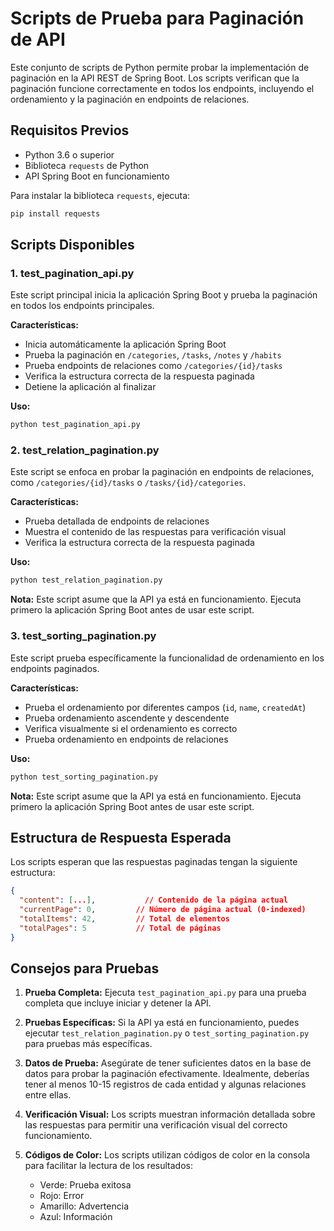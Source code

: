 # Scripts de Prueba para Paginación de API

Este conjunto de scripts de Python permite probar la implementación de paginación en la API REST de Spring Boot. Los scripts verifican que la paginación funcione correctamente en todos los endpoints, incluyendo el ordenamiento y la paginación en endpoints de relaciones.

## Requisitos Previos

- Python 3.6 o superior
- Biblioteca `requests` de Python
- API Spring Boot en funcionamiento

Para instalar la biblioteca `requests`, ejecuta:

```bash
pip install requests
```

## Scripts Disponibles

### 1. test_pagination_api.py

Este script principal inicia la aplicación Spring Boot y prueba la paginación en todos los endpoints principales.

**Características:**
- Inicia automáticamente la aplicación Spring Boot
- Prueba la paginación en `/categories`, `/tasks`, `/notes` y `/habits`
- Prueba endpoints de relaciones como `/categories/{id}/tasks`
- Verifica la estructura correcta de la respuesta paginada
- Detiene la aplicación al finalizar

**Uso:**
```bash
python test_pagination_api.py
```

### 2. test_relation_pagination.py

Este script se enfoca en probar la paginación en endpoints de relaciones, como `/categories/{id}/tasks` o `/tasks/{id}/categories`.

**Características:**
- Prueba detallada de endpoints de relaciones
- Muestra el contenido de las respuestas para verificación visual
- Verifica la estructura correcta de la respuesta paginada

**Uso:**
```bash
python test_relation_pagination.py
```

**Nota:** Este script asume que la API ya está en funcionamiento. Ejecuta primero la aplicación Spring Boot antes de usar este script.

### 3. test_sorting_pagination.py

Este script prueba específicamente la funcionalidad de ordenamiento en los endpoints paginados.

**Características:**
- Prueba el ordenamiento por diferentes campos (`id`, `name`, `createdAt`)
- Prueba ordenamiento ascendente y descendente
- Verifica visualmente si el ordenamiento es correcto
- Prueba ordenamiento en endpoints de relaciones

**Uso:**
```bash
python test_sorting_pagination.py
```

**Nota:** Este script asume que la API ya está en funcionamiento. Ejecuta primero la aplicación Spring Boot antes de usar este script.

## Estructura de Respuesta Esperada

Los scripts esperan que las respuestas paginadas tengan la siguiente estructura:

```json
{
  "content": [...],           // Contenido de la página actual
  "currentPage": 0,         // Número de página actual (0-indexed)
  "totalItems": 42,         // Total de elementos
  "totalPages": 5           // Total de páginas
}
```

## Consejos para Pruebas

1. **Prueba Completa:** Ejecuta `test_pagination_api.py` para una prueba completa que incluye iniciar y detener la API.

2. **Pruebas Específicas:** Si la API ya está en funcionamiento, puedes ejecutar `test_relation_pagination.py` o `test_sorting_pagination.py` para pruebas más específicas.

3. **Datos de Prueba:** Asegúrate de tener suficientes datos en la base de datos para probar la paginación efectivamente. Idealmente, deberías tener al menos 10-15 registros de cada entidad y algunas relaciones entre ellas.

4. **Verificación Visual:** Los scripts muestran información detallada sobre las respuestas para permitir una verificación visual del correcto funcionamiento.

5. **Códigos de Color:** Los scripts utilizan códigos de color en la consola para facilitar la lectura de los resultados:
   - Verde: Prueba exitosa
   - Rojo: Error
   - Amarillo: Advertencia
   - Azul: Información